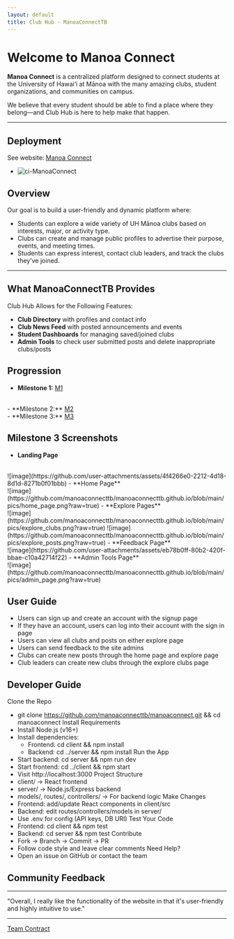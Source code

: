 ```yaml
---
layout: default
title: Club Hub - ManoaConnectTB
---
```


# Welcome to Manoa Connect

**Manoa Connect** is a centralized platform designed to connect students at the University of Hawai‘i at Mānoa with the many amazing clubs, student organizations, and communities on campus.

We believe that every student should be able to find a place where they belong—and Club Hub is here to help make that happen.

---

## Deployment

See website: <a href="https://manoa-connect.vercel.app/">Manoa Connect</a>
- ![ci-ManoaConnect](https://github.com/manoaconnecttb/ManoaConnect//workflows/ci-ManoaConnect/badge.svg)

## Overview

Our goal is to build a user-friendly and dynamic platform where:
- Students can explore a wide variety of UH Mānoa clubs based on interests, major, or activity type.
- Clubs can create and manage public profiles to advertise their purpose, events, and meeting times.
- Students can express interest, contact club leaders, and track the clubs they’ve joined.

---

## What ManoaConnectTB Provides

Club Hub Allows for the Following Features:
- **Club Directory** with profiles and contact info
- **Club News Feed** with posted announcements and events
- **Student Dashboards** for managing saved/joined clubs
- **Admin Tools** to check user submitted posts and delete inappropriate clubs/posts

## Progression
- **Milestone 1:** <a href="https://github.com/orgs/manoaconnecttb/projects/1">M1</a>
<br>
- **Milestone 2:** <a href="https://github.com/orgs/manoaconnecttb/projects/4/views/1">M2</a>
<br>
- **Milestone 3:** <a href="https://github.com/orgs/manoaconnecttb/projects/9/views/1">M3</a>

## **Milestone 3 Screenshots** ##
- **Landing Page**
<br>
![image](https://github.com/user-attachments/assets/4f4266e0-2212-4d18-8d1d-8271b0f01bbb)
- **Home Page**
<br>
![image](https://github.com/manoaconnecttb/manoaconnecttb.github.io/blob/main/pics/home_page.png?raw=true)
- **Explore Pages**
<br>
![image](https://github.com/manoaconnecttb/manoaconnecttb.github.io/blob/main/pics/explore_clubs.png?raw=true)
![image](https://github.com/manoaconnecttb/manoaconnecttb.github.io/blob/main/pics/explore_posts.png?raw=true)
- **Feedback Page**
<br>
![image](https://github.com/user-attachments/assets/eb78b0ff-80b2-420f-bbae-c10a42714f22)
- **Admin Tools Page**
<br>
![image](https://github.com/manoaconnecttb/manoaconnecttb.github.io/blob/main/pics/admin_page.png?raw=true)





## **User Guide**
- Users can sign up and create an account with the signup page
- If they have an account, users can log into their account with the sign in page
- Users can view all clubs and posts on either explore page
- Users can send feedback to the site admins
- Clubs can create new posts through the home page and explore page
- Club leaders can create new clubs through the explore clubs page


## **Developer Guide**
Clone the Repo
- git clone https://github.com/manoaconnecttb/manoaconnect.git && cd manoaconnect
Install Requirements
- Install Node.js (v16+)
- Install dependencies:
    - Frontend: cd client && npm install
    - Backend: cd ../server && npm install
Run the App
- Start backend: cd server && npm run dev
- Start frontend: cd ../client && npm start
- Visit http://localhost:3000
Project Structure
- client/ → React frontend
- server/ → Node.js/Express backend
- models/, routes/, controllers/ → For backend logic
Make Changes
- Frontend: add/update React components in client/src
- Backend: edit routes/controllers/models in server/
- Use .env for config (API keys, DB URI)
Test Your Code
- Frontend: cd client && npm test
- Backend: cd server && npm test
Contribute
- Fork → Branch → Commit → PR
- Follow code style and leave clear comments
Need Help?
- Open an issue on GitHub or contact the team

## **Community Feedback**
---
"Overall, I really like the functionality of the website in that it's user-friendly and highly intuitive to use."


---
[Team Contract](https://docs.google.com/document/d/19ISbg1g8jTFm1V74StpGrG74BBHWuKIC-xssoQD9noM/edit?usp=sharing)


